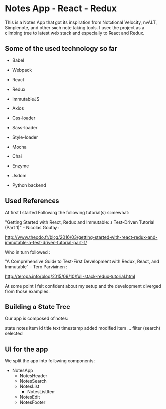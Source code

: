 # Notes App - React - Redux

This is a Notes App that got its inspiration from Notational Velocity, nvALT,
Simplenote, and other such note taking tools. I used the project as a climbing
tree to latest web stack and especially to React and Redux.

## Some of the used technology so far

- Babel
- Webpack

- React
- Redux
- ImmutableJS
- Axios

- Css-loader
- Sass-loader
- Style-loader

- Mocha
- Chai
- Enzyme
- Jsdom

- Python backend



## Used References

At first I started Following the following tutorial(s) somewhat:

"Getting Started with React, Redux and Immutable: a Test-Driven Tutorial
(Part 1)" - Nicolas Goutay :

http://www.theodo.fr/blog/2016/03/getting-started-with-react-redux-and-immutable-a-test-driven-tutorial-part-1/

Who in turn followed :

"A Comprehensive Guide to Test-First Development with Redux, React, and
Immutable" - Tero Parviainen :

http://teropa.info/blog/2015/09/10/full-stack-redux-tutorial.html

At some point I felt confident about my setup and the development diverged from
those examples.



## Building a State Tree

Our app is composed of notes:

state
  notes
    item
      id
      title
      text
      timestamp
        added
        modified
    item
    ...
  filter (search)
  selected

## UI for the app

We split the app into following components:

- NotesApp
  - NotesHeader
  - NotesSearch
  - NotesList
    - NotesListItem
  - NotesEdit
  - NotesFooter

